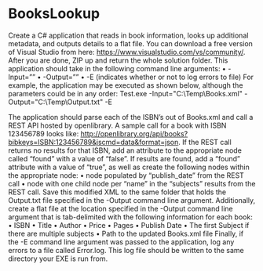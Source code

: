 # BooksLookup

Create a C# application that reads in book information, looks up additional metadata, and outputs details to a flat file.  You can download a free version of Visual Studio from here:  https://www.visualstudio.com/vs/community/.  After you are done, ZIP up and return the whole solution folder.
This application should take in the following command line arguments:
•	-Input=”<Path to Books.xml>”
•	-Output=”<Path to Output.txt>”
•	-E (indicates whether or not to log errors to file)
For example, the application may be executed as shown below, although the parameters could be in any order:
Test.exe -Input="C:\Temp\Books.xml" -Output="C:\Temp\Output.txt" -E

The application should parse each of the ISBN’s out of Books.xml and call a REST API hosted by openlibrary.  A sample call for a book with ISBN 123456789 looks like:  http://openlibrary.org/api/books?bibkeys=ISBN:123456789&jscmd=data&format=json.  If the REST call returns no results for that ISBN, add an attribute to the appropriate <book> node called “found” with a value of “false”.  If results are found, add a “found” attribute with a value of “true”, as well as create the following nodes within the appropriate <book> node:
•	<publishDate> node populated by “publish_date” from the REST call
•	<subjects> node with one child <subject> node per “name” in the “subjects” results from the REST call.
Save this modified XML to the same folder that holds the Output.txt file specified in the -Output command line argument.  Additionally, create a flat file at the location specified in the -Output command line argument that is tab-delimited with the following information for each book:
•	ISBN
•	Title
•	Author
•	Price
•	Pages
•	Publish Date
•	The first Subject if there are multiple subjects
•	Path to the updated Books.xml file
Finally, if the -E command line argument was passed to the application, log any errors to a file called Error.log.  This log file should be written to the same directory your EXE is run from.

